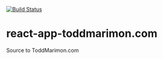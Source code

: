 [![Build Status](https://travis-ci.org/CafeLungo/CafeLungo.github.io.svg?branch=master)](https://travis-ci.org/CafeLungo/CafeLungo.github.io)

# react-app-toddmarimon.com
Source to ToddMarimon.com
